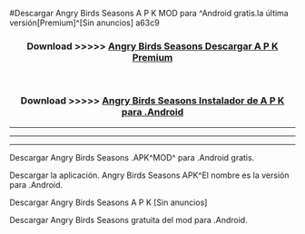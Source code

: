 #Descargar Angry Birds Seasons  A P K MOD para ^Android gratis.la última versión[Premium]^[Sin anuncios] a63c9



<div align="center">
<h3>Download >>>>> <a href="https://es-web.web.app/?es= ${title}">Angry Birds Seasons  Descargar A P K Premium</a></h3><br>

<h3>Download >>>>> <a href="https://es-web.web.app/?es= ${title}">Angry Birds Seasons  Instalador de A P K para .Android</a></h3>
</div>


----------------------------------------------------------

----------------------------------------------------------

----------------------------------------------------------

Descargar Angry Birds Seasons  .APK^MOD^ para .Android gratis.

Descargar la aplicación. Angry Birds Seasons  APK^El nombre es la versión para .Android.

Descargar Angry Birds Seasons  A P K [Sin anuncios]

Descargar Angry Birds Seasons  gratuita del mod para .Android.